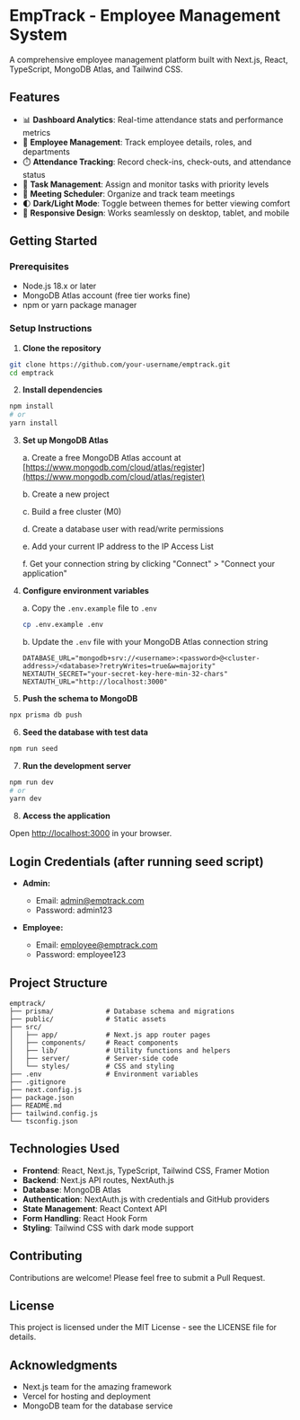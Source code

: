 # EmpTrack - Employee Management System

A comprehensive employee management platform built with Next.js, React, TypeScript, MongoDB Atlas, and Tailwind CSS.

## Features

- 📊 **Dashboard Analytics**: Real-time attendance stats and performance metrics
- 👥 **Employee Management**: Track employee details, roles, and departments
- ⏱️ **Attendance Tracking**: Record check-ins, check-outs, and attendance status
- 📝 **Task Management**: Assign and monitor tasks with priority levels
- 📅 **Meeting Scheduler**: Organize and track team meetings
- 🌓 **Dark/Light Mode**: Toggle between themes for better viewing comfort
- 📱 **Responsive Design**: Works seamlessly on desktop, tablet, and mobile

## Getting Started

### Prerequisites

- Node.js 18.x or later
- MongoDB Atlas account (free tier works fine)
- npm or yarn package manager

### Setup Instructions

1. **Clone the repository**

```bash
git clone https://github.com/your-username/emptrack.git
cd emptrack
```

2. **Install dependencies**

```bash
npm install
# or
yarn install
```

3. **Set up MongoDB Atlas**

   a. Create a free MongoDB Atlas account at [https://www.mongodb.com/cloud/atlas/register](https://www.mongodb.com/cloud/atlas/register)
   
   b. Create a new project
   
   c. Build a free cluster (M0)
   
   d. Create a database user with read/write permissions
   
   e. Add your current IP address to the IP Access List
   
   f. Get your connection string by clicking "Connect" > "Connect your application"

4. **Configure environment variables**

   a. Copy the `.env.example` file to `.env`
   
   ```bash
   cp .env.example .env
   ```
   
   b. Update the `.env` file with your MongoDB Atlas connection string
   
   ```
   DATABASE_URL="mongodb+srv://<username>:<password>@<cluster-address>/<database>?retryWrites=true&w=majority"
   NEXTAUTH_SECRET="your-secret-key-here-min-32-chars"
   NEXTAUTH_URL="http://localhost:3000"
   ```

5. **Push the schema to MongoDB**

```bash
npx prisma db push
```

6. **Seed the database with test data**

```bash
npm run seed
```

7. **Run the development server**

```bash
npm run dev
# or
yarn dev
```

8. **Access the application**

Open [http://localhost:3000](http://localhost:3000) in your browser.

## Login Credentials (after running seed script)

- **Admin:**
  - Email: admin@emptrack.com
  - Password: admin123

- **Employee:**
  - Email: employee@emptrack.com
  - Password: employee123

## Project Structure

```
emptrack/
├── prisma/             # Database schema and migrations
├── public/             # Static assets
├── src/
│   ├── app/            # Next.js app router pages
│   ├── components/     # React components
│   ├── lib/            # Utility functions and helpers
│   ├── server/         # Server-side code
│   └── styles/         # CSS and styling
├── .env                # Environment variables
├── .gitignore
├── next.config.js
├── package.json
├── README.md
├── tailwind.config.js
└── tsconfig.json
```

## Technologies Used

- **Frontend**: React, Next.js, TypeScript, Tailwind CSS, Framer Motion
- **Backend**: Next.js API routes, NextAuth.js
- **Database**: MongoDB Atlas
- **Authentication**: NextAuth.js with credentials and GitHub providers
- **State Management**: React Context API
- **Form Handling**: React Hook Form
- **Styling**: Tailwind CSS with dark mode support

## Contributing

Contributions are welcome! Please feel free to submit a Pull Request.

## License

This project is licensed under the MIT License - see the LICENSE file for details.

## Acknowledgments

- Next.js team for the amazing framework
- Vercel for hosting and deployment
- MongoDB team for the database service
